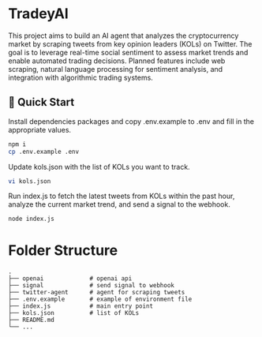# TradeyAI

This project aims to build an AI agent that analyzes the cryptocurrency market by scraping tweets from key opinion leaders (KOLs) on Twitter. The goal is to leverage real-time social sentiment to assess market trends and enable automated trading decisions. Planned features include web scraping, natural language processing for sentiment analysis, and integration with algorithmic trading systems.

## 🚀 Quick Start

Install dependencies packages and copy .env.example to .env and fill in the appropriate values.

```bash
npm i
cp .env.example .env
```

Update kols.json with the list of KOLs you want to track.

```bash
vi kols.json
```

Run index.js to fetch the latest tweets from KOLs within the past hour, analyze the current market trend, and send a signal to the webhook.

```bash
node index.js
```

# Folder Structure

    .
    ├── openai             # openai api
    ├── signal             # send signal to webhook
    ├── twitter-agent      # agent for scraping tweets
    ├── .env.example       # example of environment file
    ├── index.js           # main entry point
    ├── kols.json          # list of KOLs
    ├── README.md
    └── ...

